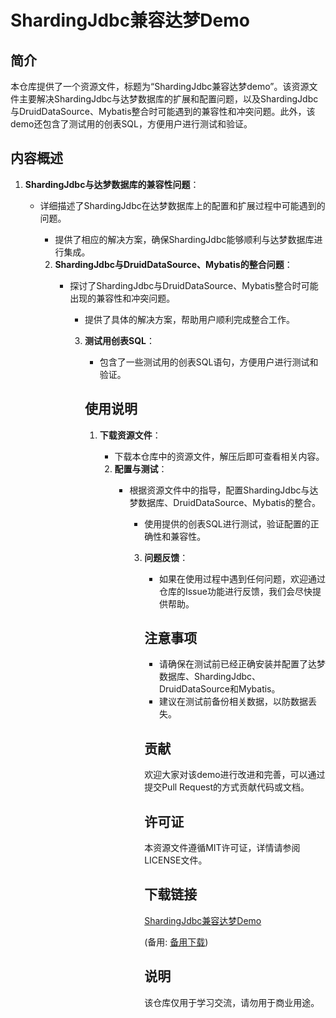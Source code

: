 # ShardingJdbc兼容达梦Demo

## 简介

本仓库提供了一个资源文件，标题为“ShardingJdbc兼容达梦demo”。该资源文件主要解决ShardingJdbc与达梦数据库的扩展和配置问题，以及ShardingJdbc与DruidDataSource、Mybatis整合时可能遇到的兼容性和冲突问题。此外，该demo还包含了测试用的创表SQL，方便用户进行测试和验证。

## 内容概述

1. **ShardingJdbc与达梦数据库的兼容性问题**：
   - 详细描述了ShardingJdbc在达梦数据库上的配置和扩展过程中可能遇到的问题。
      - 提供了相应的解决方案，确保ShardingJdbc能够顺利与达梦数据库进行集成。

      2. **ShardingJdbc与DruidDataSource、Mybatis的整合问题**：
         - 探讨了ShardingJdbc与DruidDataSource、Mybatis整合时可能出现的兼容性和冲突问题。
            - 提供了具体的解决方案，帮助用户顺利完成整合工作。

            3. **测试用创表SQL**：
               - 包含了一些测试用的创表SQL语句，方便用户进行测试和验证。

               ## 使用说明

               1. **下载资源文件**：
                  - 下载本仓库中的资源文件，解压后即可查看相关内容。

                  2. **配置与测试**：
                     - 根据资源文件中的指导，配置ShardingJdbc与达梦数据库、DruidDataSource、Mybatis的整合。
                        - 使用提供的创表SQL进行测试，验证配置的正确性和兼容性。

                        3. **问题反馈**：
                           - 如果在使用过程中遇到任何问题，欢迎通过仓库的Issue功能进行反馈，我们会尽快提供帮助。

                           ## 注意事项

                           - 请确保在测试前已经正确安装并配置了达梦数据库、ShardingJdbc、DruidDataSource和Mybatis。
                           - 建议在测试前备份相关数据，以防数据丢失。

                           ## 贡献

                           欢迎大家对该demo进行改进和完善，可以通过提交Pull Request的方式贡献代码或文档。

                           ## 许可证

                           本资源文件遵循MIT许可证，详情请参阅LICENSE文件。

                           ## 下载链接
                           [ShardingJdbc兼容达梦Demo](https://pan.quark.cn/s/4d275481bab7) 

                           (备用: [备用下载](https://pan.baidu.com/s/1RnpQz130KADiJ3EDAcFUMw?pwd=1234))

                           ## 说明

                           该仓库仅用于学习交流，请勿用于商业用途。
